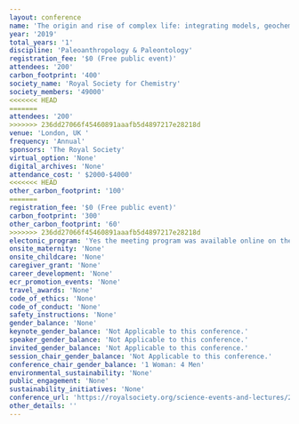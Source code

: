 ```yaml
---
layout: conference 
name: 'The origin and rise of complex life: integrating models, geochemical and palaeontological data'
year: '2019'
total_years: '1'
discipline: 'Paleoanthropology & Paleontology'
registration_fee: '$0 (Free public event)'
attendees: '200'
carbon_footprint: '400'
society_name: 'Royal Society for Chemistry'
society_members: '49000'
<<<<<<< HEAD
=======
attendees: '200'
>>>>>>> 236dd27066f45460891aaafb5d4897217e28218d
venue: 'London, UK '
frequency: 'Annual'
sponsors: 'The Royal Society'
virtual_option: 'None'
digital_archives: 'None'
attendance_cost: ' $2000-$4000'
<<<<<<< HEAD
other_carbon_footprint: '100'
=======
registration_fee: '$0 (Free public event)'
carbon_footprint: '300'
other_carbon_footprint: '60'
>>>>>>> 236dd27066f45460891aaafb5d4897217e28218d
electonic_program: 'Yes the meeting program was available online on the conference website.'
onsite_maternity: 'None'
onsite_childcare: 'None'
caregiver_grant: 'None'
career_development: 'None'
ecr_promotion_events: 'None'
travel_awards: 'None'
code_of_ethics: 'None'
code_of_conduct: 'None'
safety_instructions: 'None'
gender_balance: 'None'
keynote_gender_balance: 'Not Applicable to this conference.'
speaker_gender_balance: 'Not Applicable to this conference.'
invited_gender_balance: 'Not Applicable to this conference.'
session_chair_gender_balance: 'Not Applicable to this conference.'
conference_chair_gender_balance: '1 Woman: 4 Men'
environmental_sustainability: 'None'
public_engagement: 'None'
sustainability_initiatives: 'None'
conference_url: 'https://royalsociety.org/science-events-and-lectures/2019/09/complex-life/'
other_details: ''
---
```

